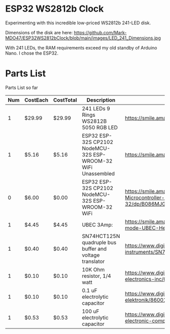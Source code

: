 # ESP32 WS2812b Clock
Experimenting with this incredible low-priced WS2812b 241-LED disk.

Dimensions of the disk are here: https://github.com/Mark-MDO47/ESP32WS2812bClock/blob/main/images/LED_241_Dimensions.jpg

With 241 LEDs, the RAM requirements exceed my old standby of Arduino Nano.  I chose the ESP32.


# Parts List
Parts List so far

| Num | CostEach | CostTotal | Description | Source |
| --- | --- | --- | --- | --- |
| 1 | $29.99 | $29.99 | 241 LEDs 9 Rings WS2812B 5050 RGB LED | https://smile.amazon.com/gp/product/B083VWVP3J/ |
| 1 | $5.16 | $5.16 | ESP32 ESP-32S CP2102 NodeMCU-32S ESP-WROOM-32 WiFi Unassembled | https://smile.amazon.com/gp/product/B08DQQ8CBP/ |
| 0 | $6.00 | $0.00 | ESP32 ESP-32S CP2102 NodeMCU-32S ESP-WROOM-32 WiFi | https://smile.amazon.com/DORHEA-Development-Microcontroller-NodeMCU-32S-ESP-WROOM-32/dp/B086MJGFVV/ |
| 1 | $4.45 | $4.45 | UBEC 3Amp: | https://smile.amazon.com/2-Pieces-Hobbywing-Switch-mode-UBEC-Helicopter-Quadcopter/dp/B01GHMW0C0 |
| 1 | $0.40 | $0.40 | SN74HCT125N quadruple bus buffer and voltage translator | https://www.digikey.com/product-detail/en/texas-instruments/SN74HCT125N/296-8386-5-ND/376860 |
| 1 | $0.10 | $0.10 | 10K Ohm resistor, 1/4 watt | https://www.digikey.com/en/products/detail/stackpole-electronics-inc/CF14JT10K0/1741265 |
| 1 | $0.10 | $0.10 | 0.1 uF electrolytic capacitor | https://www.digikey.com/en/products/detail/w%C3%BCrth-elektronik/860010672001/5728608 |
| 1 | $0.53 | $0.53 | 100 uF electrolytic capacitor | https://www.digikey.com/en/products/detail/panasonic-electronic-components/ECA-2AM101/245067 |
